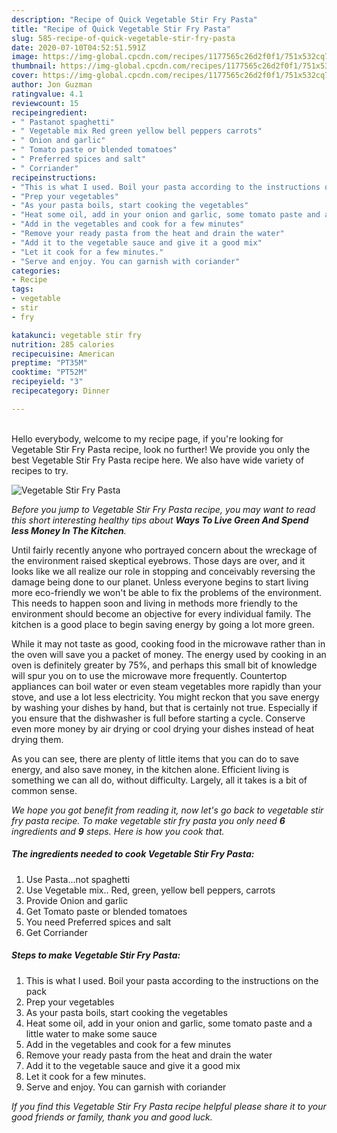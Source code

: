 ```yaml
---
description: "Recipe of Quick Vegetable Stir Fry Pasta"
title: "Recipe of Quick Vegetable Stir Fry Pasta"
slug: 585-recipe-of-quick-vegetable-stir-fry-pasta
date: 2020-07-10T04:52:51.591Z
image: https://img-global.cpcdn.com/recipes/1177565c26d2f0f1/751x532cq70/vegetable-stir-fry-pasta-recipe-main-photo.jpg
thumbnail: https://img-global.cpcdn.com/recipes/1177565c26d2f0f1/751x532cq70/vegetable-stir-fry-pasta-recipe-main-photo.jpg
cover: https://img-global.cpcdn.com/recipes/1177565c26d2f0f1/751x532cq70/vegetable-stir-fry-pasta-recipe-main-photo.jpg
author: Jon Guzman
ratingvalue: 4.1
reviewcount: 15
recipeingredient:
- " Pastanot spaghetti"
- " Vegetable mix Red green yellow bell peppers carrots"
- " Onion and garlic"
- " Tomato paste or blended tomatoes"
- " Preferred spices and salt"
- " Corriander"
recipeinstructions:
- "This is what I used. Boil your pasta according to the instructions on the pack"
- "Prep your vegetables"
- "As your pasta boils, start cooking the vegetables"
- "Heat some oil, add in your onion and garlic, some tomato paste and a little water to make some sauce"
- "Add in the vegetables and cook for a few minutes"
- "Remove your ready pasta from the heat and drain the water"
- "Add it to the vegetable sauce and give it a good mix"
- "Let it cook for a few minutes."
- "Serve and enjoy. You can garnish with coriander"
categories:
- Recipe
tags:
- vegetable
- stir
- fry

katakunci: vegetable stir fry 
nutrition: 285 calories
recipecuisine: American
preptime: "PT35M"
cooktime: "PT52M"
recipeyield: "3"
recipecategory: Dinner

---
```

<br>
Hello everybody, welcome to my recipe page, if you're looking for Vegetable Stir Fry Pasta recipe, look no further! We provide you only the best Vegetable Stir Fry Pasta recipe here. We also have wide variety of recipes to try.
<br>


![Vegetable Stir Fry Pasta](https://img-global.cpcdn.com/recipes/1177565c26d2f0f1/751x532cq70/vegetable-stir-fry-pasta-recipe-main-photo.jpg)

<i>Before you jump to Vegetable Stir Fry Pasta recipe, you may want to read this short interesting healthy tips about 
<strong>Ways To Live Green And Spend less Money In The Kitchen</strong>.</i>
</br>

Until fairly recently anyone who portrayed concern about the wreckage of the environment raised skeptical eyebrows. Those days are over, and it looks like we all realize our role in stopping and conceivably reversing the damage being done to our planet. Unless everyone begins to start living more eco-friendly we won't be able to fix the problems of the environment. This needs to happen soon and living in methods more friendly to the environment should become an objective for every individual family. The kitchen is a good place to begin saving energy by going a lot more green.

While it may not taste as good, cooking food in the microwave rather than in the oven will save you a packet of money. The energy used by cooking in an oven is definitely greater by 75%, and perhaps this small bit of knowledge will spur you on to use the microwave more frequently. Countertop appliances can boil water or even steam vegetables more rapidly than your stove, and use a lot less electricity. You might reckon that you save energy by washing your dishes by hand, but that is certainly not true. Especially if you ensure that the dishwasher is full before starting a cycle. Conserve even more money by air drying or cool drying your dishes instead of heat drying them.

As you can see, there are plenty of little items that you can do to save energy, and also save money, in the kitchen alone. Efficient living is something we can all do, without difficulty. Largely, all it takes is a bit of common sense.


<i>We hope you got benefit from reading it, now let's go back to vegetable stir fry pasta recipe. To make vegetable stir fry pasta you only need <strong>6</strong> ingredients and <strong>9</strong> steps. Here is how you cook that.
</i>

##### The ingredients needed to cook Vegetable Stir Fry Pasta:

1. Use  Pasta...not spaghetti
1. Use  Vegetable mix.. Red, green, yellow bell peppers, carrots
1. Provide  Onion and garlic
1. Get  Tomato paste or blended tomatoes
1. You need  Preferred spices and salt
1. Get  Corriander


##### Steps to make Vegetable Stir Fry Pasta:

1. This is what I used. Boil your pasta according to the instructions on the pack
1. Prep your vegetables
1. As your pasta boils, start cooking the vegetables
1. Heat some oil, add in your onion and garlic, some tomato paste and a little water to make some sauce
1. Add in the vegetables and cook for a few minutes
1. Remove your ready pasta from the heat and drain the water
1. Add it to the vegetable sauce and give it a good mix
1. Let it cook for a few minutes.
1. Serve and enjoy. You can garnish with coriander


<i>If you find this Vegetable Stir Fry Pasta recipe helpful please share it to your good friends or family, thank you and good luck.</i>

